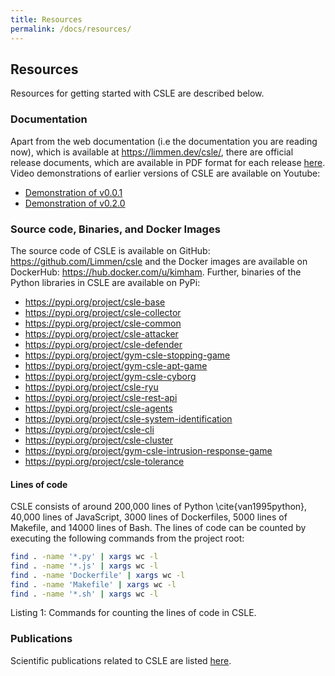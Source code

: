 ```yaml
---
title: Resources
permalink: /docs/resources/
---
```


## Resources

Resources for getting started with CSLE are described below.

### Documentation
Apart from the web documentation (i.e the documentation you are reading now), which is available at
<a href="https://limmen.dev/csle/">https://limmen.dev/csle/</a>, there are official release documents, 
which are available in PDF format for each release <a href="https://github.com/Limmen/csle/tree/master/releases">here</a>. 
Video demonstrations of earlier versions of CSLE are available on Youtube: 

- <a href="https://www.youtube.com/watch?v=18P7MjPKNDg&t=1s">Demonstration of v0.0.1</a>
- <a href="https://www.youtube.com/watch?v=iE2KPmtIs2A&">Demonstration of v0.2.0</a>

### Source code, Binaries, and Docker Images

The source code of CSLE is available on GitHub:
<a href="https://github.com/Limmen/csle">https://github.com/Limmen/csle</a> and the Docker images are 
available on DockerHub:
<a href="https://hub.docker.com/u/kimham">https://hub.docker.com/u/kimham</a>. 
Further, binaries of the Python libraries in CSLE are available on PyPi:

- <a href="https://pypi.org/project/csle-base">https://pypi.org/project/csle-base</a>
- <a href="https://pypi.org/project/csle-collector">https://pypi.org/project/csle-collector</a>
- <a href="https://pypi.org/project/csle-common">https://pypi.org/project/csle-common</a>
- <a href="https://pypi.org/project/csle-attacker">https://pypi.org/project/csle-attacker</a>
- <a href="https://pypi.org/project/csle-defender">https://pypi.org/project/csle-defender</a>
- <a href="https://pypi.org/project/gym-csle-stopping-game">https://pypi.org/project/gym-csle-stopping-game</a>
- <a href="https://pypi.org/project/gym-csle-apt-game">https://pypi.org/project/gym-csle-apt-game</a>
- <a href="https://pypi.org/project/gym-csle-cyborg">https://pypi.org/project/gym-csle-cyborg</a>
- <a href="https://pypi.org/project/csle-ryu">https://pypi.org/project/csle-ryu</a>
- <a href="https://pypi.org/project/csle-rest-api">https://pypi.org/project/csle-rest-api</a>
- <a href="https://pypi.org/project/csle-agents">https://pypi.org/project/csle-agents</a>
- <a href="https://pypi.org/project/csle-system-identification">https://pypi.org/project/csle-system-identification</a>
- <a href="https://pypi.org/project/csle-cli">https://pypi.org/project/csle-cli</a>
- <a href="https://pypi.org/project/csle-cluster">https://pypi.org/project/csle-cluster</a>
- <a href="https://pypi.org/project/gym-csle-intrusion-response-game">https://pypi.org/project/gym-csle-intrusion-response-game</a>
- <a href="https://pypi.org/project/csle-tolerance">https://pypi.org/project/csle-tolerance</a>


#### Lines of code

CSLE consists of around 200,000 lines of Python \cite{van1995python}, 
40,000 lines of JavaScript, 
3000 lines of Dockerfiles, 
5000 lines of Makefile, 
and 14000 lines of Bash. 
The lines of code can be counted by executing the following commands from the project root:
```bash
find . -name '*.py' | xargs wc -l
find . -name '*.js' | xargs wc -l
find . -name 'Dockerfile' | xargs wc -l
find . -name 'Makefile' | xargs wc -l
find . -name '*.sh' | xargs wc -l
```
<p class="captionFig">
Listing 1: Commands for counting the lines of code in CSLE.
</p>

### Publications

Scientific publications related to CSLE are listed <a href="publications">here</a>.